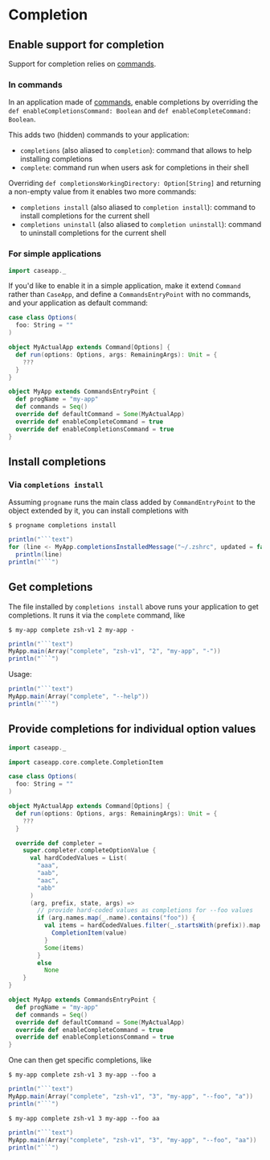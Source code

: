 # Completion

## Enable support for completion

Support for completion relies on [commands](commands.md).

### In commands

In an application made of [commands](commands.md), enable completions by overriding
the `def enableCompletionsCommand: Boolean` and `def enableCompleteCommand: Boolean`.

This adds two (hidden) commands to your application:
- `completions` (also aliased to `completion`): command that allows to help installing
  completions
- `complete`: command run when users ask for completions in their shell

Overriding `def completionsWorkingDirectory: Option[String]` and returning a non-empty
value from it enables two more commands:
- `completions install` (also aliased to `completion install`): command to install completions
  for the current shell
- `completions uninstall` (also aliased to `completion uninstall`): command to uninstall
  completions for the current shell

### For simple applications

```scala mdoc:reset-object:invisible
import caseapp._
```

If you'd like to enable it in a simple application, make it extend
`Command` rather than `CaseApp`, and define a `CommandsEntryPoint`
with no commands, and your application as default command:
```scala mdoc:silent
case class Options(
  foo: String = ""
)

object MyActualApp extends Command[Options] {
  def run(options: Options, args: RemainingArgs): Unit = {
    ???
  }
}

object MyApp extends CommandsEntryPoint {
  def progName = "my-app"
  def commands = Seq()
  override def defaultCommand = Some(MyActualApp)
  override def enableCompleteCommand = true
  override def enableCompletionsCommand = true
}
```

## Install completions

### Via `completions install`

Assuming `progname` runs the main class added by `CommandEntryPoint` to the object extended
by it, you can install completions with
```text
$ progname completions install
```

```scala mdoc:passthrough
println("```text")
for (line <- MyApp.completionsInstalledMessage("~/.zshrc", updated = false))
  println(line)
println("```")
```

## Get completions

The file installed by `completions install` above runs your application
to get completions. It runs it via the `complete` command, like
```text
$ my-app complete zsh-v1 2 my-app -
```

```scala mdoc:passthrough
println("```text")
MyApp.main(Array("complete", "zsh-v1", "2", "my-app", "-"))
println("```")
```

Usage:
```scala mdoc:passthrough
println("```text")
MyApp.main(Array("complete", "--help"))
println("```")
```

## Provide completions for individual option values

```scala mdoc:reset-object:invisible
import caseapp._
```

```scala mdoc:silent
import caseapp.core.complete.CompletionItem

case class Options(
  foo: String = ""
)

object MyActualApp extends Command[Options] {
  def run(options: Options, args: RemainingArgs): Unit = {
    ???
  }

  override def completer =
    super.completer.completeOptionValue {
      val hardCodedValues = List(
        "aaa",
        "aab",
        "aac",
        "abb"
      )
      (arg, prefix, state, args) =>
        // provide hard-coded values as completions for --foo values
        if (arg.names.map(_.name).contains("foo")) {
          val items = hardCodedValues.filter(_.startsWith(prefix)).map { value =>
            CompletionItem(value)
          }
          Some(items)
        }
        else
          None
    }
}

object MyApp extends CommandsEntryPoint {
  def progName = "my-app"
  def commands = Seq()
  override def defaultCommand = Some(MyActualApp)
  override def enableCompleteCommand = true
  override def enableCompletionsCommand = true
}
```

One can then get specific completions, like
```text
$ my-app complete zsh-v1 3 my-app --foo a
```

```scala mdoc:passthrough
println("```text")
MyApp.main(Array("complete", "zsh-v1", "3", "my-app", "--foo", "a"))
println("```")
```

```text
$ my-app complete zsh-v1 3 my-app --foo aa
```

```scala mdoc:passthrough
println("```text")
MyApp.main(Array("complete", "zsh-v1", "3", "my-app", "--foo", "aa"))
println("```")
```
